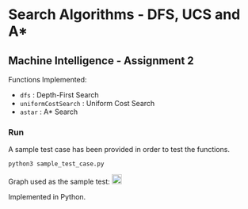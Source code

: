 # Search Algorithms - DFS, UCS and A*
## Machine Intelligence - Assignment 2

Functions Implemented:
- ```dfs``` : Depth-First Search
- ```uniformCostSearch``` : Uniform Cost Search
- ```astar``` : A* Search

### Run
A sample test case has been provided in order to test the functions.
    
```python3 sample_test_case.py```

Graph used as the sample test:
<img src="sample_graph.png" alt="drawing" style="width:20px; height:20px"/>

Implemented in Python.
